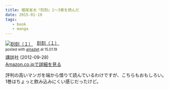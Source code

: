 ```yaml
---
title: 堀尾省太『刻刻』1～3巻を読んだ
date: 2015-01-19
tags:
   - book
   - manga
---
```


<div class="amazlet-box" style="margin-bottom:0px;"><div class="amazlet-image" style="float:left;margin:0px 12px 1px 0px;"><a href="http://www.amazon.co.jp/exec/obidos/ASIN/B009KYCSKM/dotimpact-22/ref=nosim/" name="amazletlink" target="_blank"><img src="http://ecx.images-amazon.com/images/I/611xHeKPCpL._SL160_.jpg" alt="刻刻（１）" style="border: none;" /></a></div><div class="amazlet-info" style="line-height:120%; margin-bottom: 10px"><div class="amazlet-name" style="margin-bottom:10px;line-height:120%"><a href="http://www.amazon.co.jp/exec/obidos/ASIN/B009KYCSKM/dotimpact-22/ref=nosim/" name="amazletlink" target="_blank">刻刻（１）</a><div class="amazlet-powered-date" style="font-size:80%;margin-top:5px;line-height:120%">posted with <a href="http://www.amazlet.com/" title="amazlet" target="_blank">amazlet</a> at 15.01.19</div></div><div class="amazlet-detail">講談社 (2012-09-28)<br /></div><div class="amazlet-sub-info" style="float: left;"><div class="amazlet-link" style="margin-top: 5px"><a href="http://www.amazon.co.jp/exec/obidos/ASIN/B009KYCSKM/dotimpact-22/ref=nosim/" name="amazletlink" target="_blank">Amazon.co.jpで詳細を見る</a></div></div></div><div class="amazlet-footer" style="clear: left"></div></div>

評判の高いマンガを端から借りて読んでいるわけですが、こちらもおもしろい。1巻はちょっと飲み込みにくい感じだったけど。